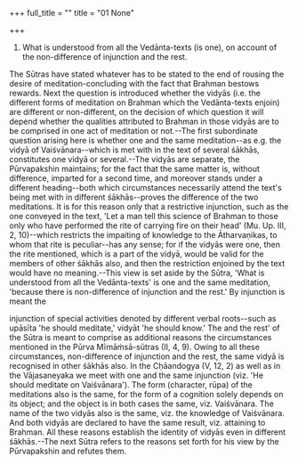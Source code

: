 +++
full_title = ""
title = "01 None"

+++




1. What is understood from all the Vedānta-texts (is one), on account of the non-difference of injunction and the rest.

The Sūtras have stated whatever has to be stated to the end of rousing the desire of meditation-concluding with the fact that Brahman bestows rewards. Next the question is introduced whether the vidyās (i.e. the different forms of meditation on Brahman which the Vedānta-texts enjoin) are different or non-different, on the decision of which question it will depend whether the qualities attributed to Brahman in those vidyās are to be comprised in one act of meditation or not.--The first subordinate question arising here is whether one and the same meditation--as e.g. the vidyā of Vaiśvānara--which is met with in the text of several śākhās, constitutes one vidyā or several.--The vidyās are separate, the Pūrvapakshin maintains; for the fact that the same matter is, without difference, imparted for a second time, and moreover stands under a different heading--both which circumstances necessarily attend the text's being met with in different śākhās--proves the difference of the two meditations. It is for this reason only that a restrictive injunction, such as the one conveyed in the text, 'Let a man tell this science of Brahman to those only who have performed the rite of carrying fire on their head' (Mu. Up. III, 2, 10)--which restricts the impaiting of knowledge to the Ātharvaṇikas, to whom that rite is peculiar--has any sense; for if the vidyās were one, then the rite mentioned, which is a part of the vidyā, would be valid for the members of other śākhās also, and then the restriction enjoined by the text would have no meaning.--This view is set aside by the Sūtra, 'What is understood from all the Vedānta-texts' is one and the same meditation, 'because there is non-difference of injunction and the rest.' By injunction is meant the

injunction of special activities denoted by different verbal roots--such as upāsīta 'he should meditate,' vidyāt 'he should know.' The and the rest' of the Sūtra is meant to comprise as additional reasons the circumstances mentioned in the Pūrva Mīmāṁsā-sūtras (II, 4, 9). Owing to all these circumstances, non-difference of injunction and the rest, the same vidyā is recognised in other śākhās also. In the Cḥāandogya (V, 12, 2) as well as in the Vājasaneyaka we meet with one and the same injunction (viz. 'He should meditate on Vaiśvānara'). The form (character, rūpa) of the meditations also is the same, for the form of a cognition solely depends on its object; and the object is in both cases the same, viz. Vaiśvānara. The name of the two vidyās also is the same, viz. the knowledge of Vaiśvānara. And both vidyās are declared to have the same result, viz. attaining to Brahman. All these reasons establish the identity of vidyās even in different śākhās.--The next Sūtra refers to the reasons set forth for his view by the Pūrvapakshin and refutes them.

